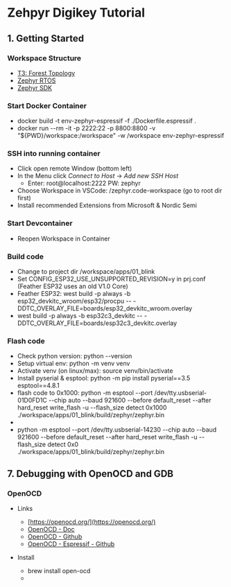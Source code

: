 # Zehpyr Digikey Tutorial

## 1. Getting Started
### Workspace Structure

* [T3: Forest Topology](https://docs.zephyrproject.org/latest/develop/west/workspaces.html)
* [Zephyr RTOS](https://github.com/zephyrproject-rtos/zephyr)
* [Zephyr SDK](https://github.com/zephyrproject-rtos/sdk-ng)

### Start Docker Container
*  docker build -t env-zephyr-espressif -f ./Dockerfile.espressif .
*  docker run --rm -it -p 2222:22 -p 8800:8800 -v "${PWD}/workspace:/workspace" -w /workspace env-zephyr-espressif

### SSH into running container
* Click open remote Window (bottom left)
* In the Menu click *Connect to Host* -> *Add new SSH Host* 
	* Enter: root@localhost:2222 PW: zephyr
* Choose Workspace in VSCode: /zephyr.code-workspace (go to root dir first)
* Install recommended Extensions from Microsoft & Nordic Semi

### Start Devcontainer
* Reopen Workspace in Container

### Build code
* Change to project dir /workspace/apps/01_blink
* Set CONFIG_ESP32_USE_UNSUPPORTED_REVISION=y in prj.conf (Feather ESP32 uses an old V1.0 Core)
* Feather ESP32: west build -p always -b esp32_devkitc_wroom/esp32/procpu -- -DDTC_OVERLAY_FILE=boards/esp32_devkitc_wroom.overlay
* west build -p always -b esp32c3_devkitc -- -DDTC_OVERLAY_FILE=boards/esp32c3_devkitc.overlay

### Flash code
* Check python version: python --version
* Setup virtual env: python -m venv venv
* Activate venv (on linux/max): source venv/bin/activate
* Install pyserial & esptool: python -m pip install pyserial==3.5 esptool==4.8.1
* flash code to 0x1000: python -m esptool --port /dev/tty.usbserial-01D0FD1C --chip auto --baud 921600 --before default_reset --after hard_reset write_flash -u --flash_size detect 0x1000 ./workspace/apps/01_blink/build/zephyr/zephyr.bin
* 
* python -m esptool --port /dev/tty.usbserial-14230 --chip auto --baud 921600 --before default_reset --after hard_reset write_flash -u --flash_size detect 0x0 ./workspace/apps/01_blink/build/zephyr/zephyr.bin

## 7. Debugging with OpenOCD and GDB
### OpenOCD
* Links
  * [https://openocd.org/](https://openocd.org/)
  * [OpenOCD - Doc](https://openocd.org/doc-release/html/index.html)
  * [OpenOCD - Github](https://github.com/openocd-org/openocd)
  * [OpenOCD - Espressif - Github](https://github.com/espressif/openocd-esp32)
  
* Install
  * brew install open-ocd
  * 
